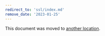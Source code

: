 ```yaml
---
redirect_to: 'ssl/index.md'
remove_date: '2023-01-25'
---
```


This document was moved to [another location](ssl/index.md).

<!-- This redirect file can be deleted after 2023-01-25. -->
<!-- Redirects that point to other docs in the same project expire in three months. -->
<!-- Redirects that point to docs in a different project or site (for example, link is not relative and starts with `https:`) expire in one year. -->
<!-- Before deletion, see: https://docs.gitlab.com/ee/development/documentation/redirects.html -->
